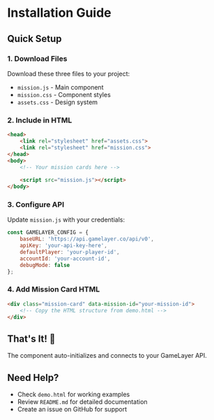 # Installation Guide

## Quick Setup

### 1. Download Files
Download these three files to your project:
- `mission.js` - Main component
- `mission.css` - Component styles  
- `assets.css` - Design system

### 2. Include in HTML
```html
<head>
    <link rel="stylesheet" href="assets.css">
    <link rel="stylesheet" href="mission.css">
</head>
<body>
    <!-- Your mission cards here -->
    
    <script src="mission.js"></script>
</body>
```

### 3. Configure API
Update `mission.js` with your credentials:
```javascript
const GAMELAYER_CONFIG = {
    baseURL: 'https://api.gamelayer.co/api/v0',
    apiKey: 'your-api-key-here',
    defaultPlayer: 'your-player-id',
    accountId: 'your-account-id',
    debugMode: false
};
```

### 4. Add Mission Card HTML
```html
<div class="mission-card" data-mission-id="your-mission-id">
    <!-- Copy the HTML structure from demo.html -->
</div>
```

## That's It! 🎉

The component auto-initializes and connects to your GameLayer API.

## Need Help?

- Check `demo.html` for working examples
- Review `README.md` for detailed documentation
- Create an issue on GitHub for support
